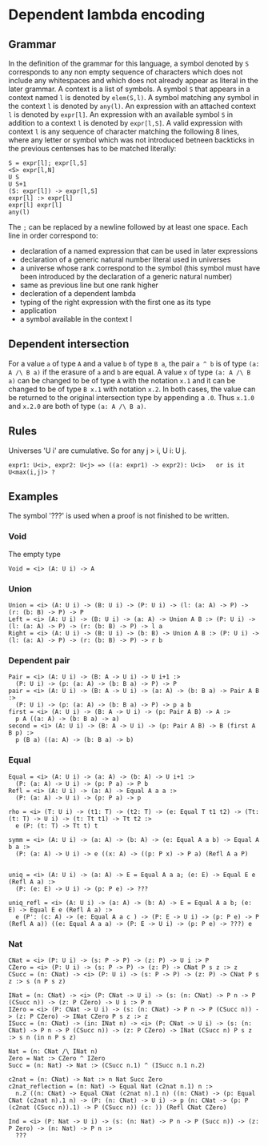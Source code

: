 # Dependent lambda encoding

## Grammar

In the definition of the grammar for this language, a symbol denoted by `S` corresponds to any non empty sequence of characters which does not include any whitespaces and which does not already appear as literal in the later grammar.
A context is a list of symbols.
A symbol `S` that appears in a context named `l` is denoted by `elem(S,l)`.
A symbol matching any symbol in the context `l` is denoted by `any(l)`.
An expression with an attached context `l` is denoted by `expr[l]`.
An expression with an available symbol `S` in addition to a context `l` is denoted by `expr[l,S]`.
A valid expression with context `l` is any sequence of character matching the following 8 lines, where any letter or symbol which was not introduced betneen backticks in the previous centenses has to be matched literally:
```
S = expr[l]; expr[l,S]
<S> expr[l,N]
U S
U S+1
(S: expr[l]) -> expr[l,S]
expr[l] :> expr[l]
expr[l] expr[l]
any(l)
```
The `;` can be replaced by a newline followed by at least one space.
Each line in order correspond to:
- declaration of a named expression that can be used in later expressions
- declaration of a generic natural number literal used in universes
- a universe whose rank correspond to the symbol (this symbol must have been introduced by the declaration of a generic natural number)
- same as previous line but one rank higher
- decleration of a dependent lambda
- typing of the right expression with the first one as its type
- application
- a symbol available in the context l

## Dependent intersection
For a value `a` of type `A` and a value `b` of type `B a`, the pair `a ^ b` is of type `(a: A /\ B a)` if the erasure of `a` and `b` are equal.
A value `x` of type `(a: A /\ B a)` can be changed to be of type `A` with the notation `x.1` and it can be changed to be of type `B x.1` with notation `x.2`. In both cases, the value can be returned to the original intersection type by appending a `.0`. Thus `x.1.0` and `x.2.0` are both of type `(a: A /\ B a)`.

## Rules
Universes 'U i' are cumulative. So for any j > i, U i: U j.

```
expr1: U<i>, expr2: U<j> => ((a: expr1) -> expr2): U<i>   or is it U<max(i,j)> ?
```
## Examples

The symbol '???' is used when a proof is not finished to be written.

### Void
The empty type
```
Void = <i> (A: U i) -> A
```

### Union
```
Union = <i> (A: U i) -> (B: U i) -> (P: U i) -> (l: (a: A) -> P) -> (r: (b: B) -> P) -> P
Left = <i> (A: U i) -> (B: U i) -> (a: A) -> Union A B :> (P: U i) -> (l: (a: A) -> P) -> (r: (b: B) -> P) -> l a
Right = <i> (A: U i) -> (B: U i) -> (b: B) -> Union A B :> (P: U i) -> (l: (a: A) -> P) -> (r: (b: B) -> P) -> r b
```

### Dependent pair
```
Pair = <i> (A: U i) -> (B: A -> U i) -> U i+1 :>
  (P: U i) -> (p: (a: A) -> (b: B a) -> P) -> P
pair = <i> (A: U i) -> (B: A -> U i) -> (a: A) -> (b: B a) -> Pair A B :>
  (P: U i) -> (p: (a: A) -> (b: B a) -> P) -> p a b
first = <i> (A: U i) -> (B: A -> U i) -> (p: Pair A B) -> A :>
  p A ((a: A) -> (b: B a) -> a)
second = <i> (A: U i) -> (B: A -> U i) -> (p: Pair A B) -> B (first A B p) :>
  p (B a) ((a: A) -> (b: B a) -> b)
```

### Equal
```
Equal = <i> (A: U i) -> (a: A) -> (b: A) -> U i+1 :>
  (P: (a: A) -> U i) -> (p: P a) -> P b
Refl = <i> (A: U i) -> (a: A) -> Equal A a a :>
  (P: (a: A) -> U i) -> (p: P a) -> p

rho = <i> (T: U i) -> (t1: T) -> (t2: T) -> (e: Equal T t1 t2) -> (Tt: (t: T) -> U i) -> (t: Tt t1) -> Tt t2 :>
  e (P: (t: T) -> Tt t) t

symm = <i> (A: U i) -> (a: A) -> (b: A) -> (e: Equal A a b) -> Equal A b a :>
  (P: (a: A) -> U i) -> e ((x: A) -> ((p: P x) -> P a) (Refl A a P)


uniq = <i> (A: U i) -> (a: A) -> E = Equal A a a; (e: E) -> Equal E e (Refl A a) :>
  (P: (e: E) -> U i) -> (p: P e) -> ???

uniq_refl = <i> (A: U i) -> (a: A) -> (b: A) -> E = Equal A a b; (e: E) -> Equal E e (Refl A a) :>
  e (P': (c: A) -> (e: Equal A a c ) -> (P: E -> U i) -> (p: P e) -> P (Refl A a)) ((e: Equal A a a) -> (P: E -> U i) -> (p: P e) -> ???) e
```

### Nat
```
CNat = <i> (P: U i) -> (s: P -> P) -> (z: P) -> U i :> P
CZero = <i> (P: U i) -> (s: P -> P) -> (z: P) -> CNat P s z :> z
CSucc = (n: CNat) -> <i> (P: U i) -> (s: P -> P) -> (z: P) -> CNat P s z :> s (n P s z)

INat = (n: CNat) -> <i> (P: CNat -> U i) -> (s: (n: CNat) -> P n -> P (CSucc n)) -> (z: P CZero) -> U i :> P n
IZero = <i> (P: CNat -> U i) -> (s: (n: CNat) -> P n -> P (CSucc n)) -> (z: P CZero) -> INat CZero P s z :> z
ISucc = (n: CNat) -> (in: INat n) -> <i> (P: CNat -> U i) -> (s: (n: CNat) -> P n -> P (CSucc n)) -> (z: P CZero) -> INat (CSucc n) P s z :> s n (in n P s z)

Nat = (n: CNat /\ INat n)
Zero = Nat :> CZero ^ IZero
Succ = (n: Nat) -> Nat :> (CSucc n.1) ^ (ISucc n.1 n.2)

c2nat = (n: CNat) -> Nat :> n Nat Succ Zero
c2nat_reflection = (n: Nat) -> Equal Nat (c2nat n.1) n :> 
  n.2 ((n: CNat) -> Equal CNat (c2nat n).1 n) ((n: CNat) -> (p: Equal CNat (c2nat n).1 n) -> (P: (n: CNat) -> U i) -> p (n: CNat -> (p: P (c2nat (CSucc n)).1) -> P (CSucc n)) (c: )) (Refl CNat CZero)

Ind = <i> (P: Nat -> U i) -> (s: (n: Nat) -> P n -> P (Succ n)) -> (z: P Zero) -> (n: Nat) -> P n :>
  ???
```
